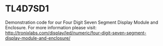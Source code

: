 TL4D7SD1
========

Demonstration code for our Four Digit Seven Segment Display Module and Enclosure.
For more information please visit:
http://tronixlabs.com/display/led/numeric/four-digit-seven-segment-display-module-and-enclosure/
